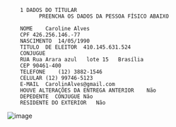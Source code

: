 			
			
			
		1 DADOS DO TÍTULAR	
		      PREENCHA OS DADOS DA PESSOA FÍSICO ABAIXO 	
			
		NOME	Caroline Alves
		CPF	426.256.146.-77
		NASCIMENTO	14/05/1990
		TITULO  DE ELEITOR 	410.145.631.524
		CONJUGUE	
		RUA	Rua Arara azul   lote 15   Brasília 
		CEP	90461-400
		TELEFONE	(12) 3882-1546
		CELULAR	(12) 99746-5123
		E-MAIL	CarolinAlves@gmail.com
		HOUVE ALTERAÇÕES DA ENTREGA ANTERIOR 	Não
		DEPEDENTE  CONJUGUE	Não
		RESIDENTE DO EXTERIOR	Não
			
![image](https://github.com/user-attachments/assets/e67f3574-f87d-4049-be27-3b0c571b980b)
